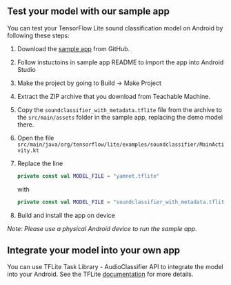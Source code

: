 ## Test your model with our sample app

You can test your TensorFlow Lite sound classification model on Android by following these steps:

1. Download the [sample app](https://github.com/tensorflow/examples/tree/master/lite/examples/sound_classification/android)
 from GitHub.
1. Follow instuctoins in sample app README to import the app into Android Studio
1. Make the project by going to Build -> Make Project
1. Extract the ZIP archive that you download from Teachable Machine.
1. Copy the `soundclassifier_with_metadata.tflite` file from the archive to the
 `src/main/assets` folder in the sample app, replacing the demo model there.
1. Open the file `src/main/java/org/tensorflow/lite/examples/soundclassifier/MainActivity.kt`
1. Replace the line 

    ```kotlin 
    private const val MODEL_FILE = "yamnet.tflite"
    ```
    with
    ```kotlin 
    private const val MODEL_FILE = "soundclassifier_with_metadata.tflite"
    ```
1. Build and install the app on device

 *Note: Please use a physical Android device to run the sample app.*
## Integrate your model into your own app

You can use TFLite Task Library - AudioClassifier API to integrate the model into your Android. See the TFLite [documentation](https://www.tensorflow.org/lite/inference_with_metadata/task_library/audio_classifier) for more details.